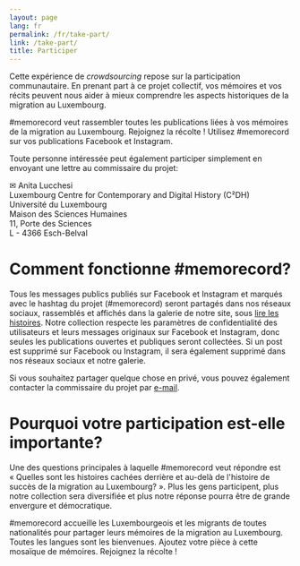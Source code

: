 ```yaml
---
layout: page
lang: fr
permalink: /fr/take-part/
link: /take-part/
title: Participer
---
```


Cette expérience de *crowdsourcing* repose sur la participation communautaire. En prenant part à ce projet collectif, vos mémoires et vos récits peuvent nous aider à mieux comprendre les aspects historiques de la migration au Luxembourg.


#memorecord veut rassembler toutes les publications liées à vos mémoires de la migration au Luxembourg. Rejoignez la récolte ! Utilisez #memorecord sur vos publications Facebook et Instagram.

Toute personne intéressée peut également participer simplement en envoyant une lettre au commissaire du projet:

<div class="smaller">
&#9993; 
Anita Lucchesi<br>
Luxembourg Centre for Contemporary and Digital History (C²DH)<br>
Université du Luxembourg<br>
Maison des Sciences Humaines<br>
11, Porte des Sciences<br>
L - 4366 Esch-Belval<br>
</div>


<!-- more -->

# **Comment fonctionne #memorecord?**

Tous les messages publics publiés sur Facebook et Instagram et marqués avec le hashtag du projet (#memorecord) seront partagés dans nos réseaux sociaux, rassemblés et affichés dans la galerie de notre site, sous [lire les histoires](https://memorecord.uni.lu/fr/stories/). Notre collection respecte les paramètres de confidentialité des utilisateurs et leurs messages originaux sur Facebook et Instagram, donc seules les publications ouvertes et publiques seront collectées. Si un post est supprimé sur Facebook ou Instagram, il sera également supprimé dans nos réseaux sociaux et notre galerie.

Si vous souhaitez partager quelque chose en privé, vous pouvez également contacter la commissaire du projet par [e-mail](mailto:memorecord@uni.lu).

# **Pourquoi votre participation est-elle importante?**

Une des questions principales à laquelle #memorecord veut répondre est « Quelles sont les histoires cachées derrière et au-delà de l'histoire de succès de la migration au Luxembourg? ». Plus les gens participent, plus notre collection sera diversifiée et plus notre réponse pourra être de grande envergure et démocratique.

#memorecord accueille les Luxembourgeois et les migrants de toutes nationalités pour partager leurs mémoires de la migration au Luxembourg. Toutes les langues sont les bienvenues. Ajoutez votre pièce à cette mosaïque de mémoires. Rejoignez la récolte !

